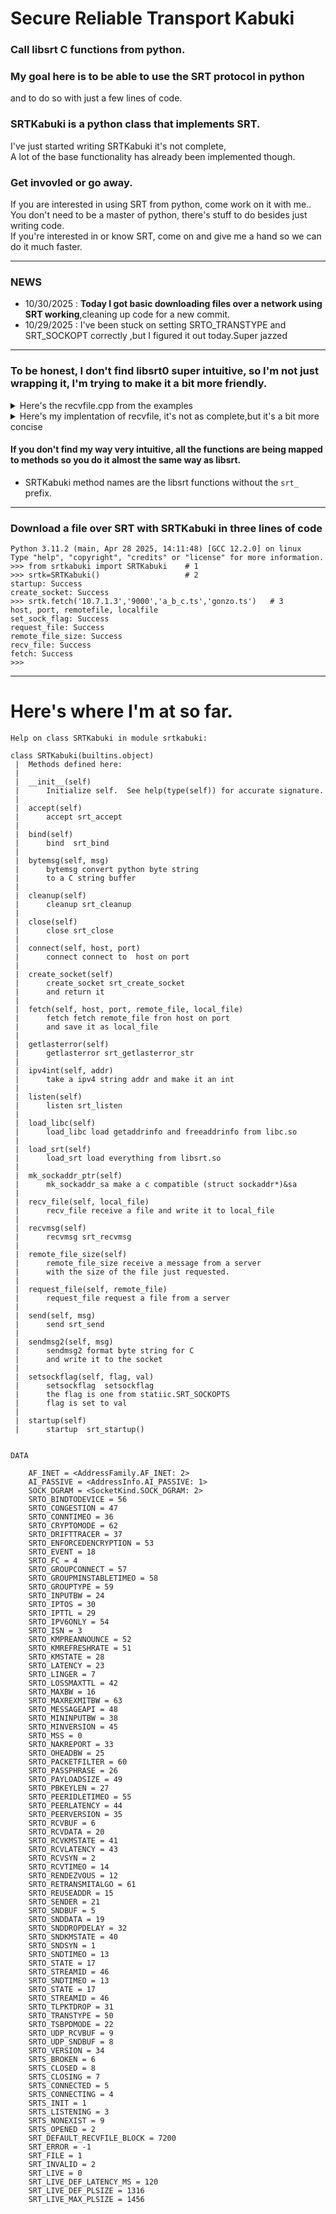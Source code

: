 # Secure Reliable Transport Kabuki
### Call libsrt C functions from python.

### My goal here is to be able to use the SRT protocol in python 
and to do so with just a few lines of code.
<BR> 

### SRTKabuki is a python class that implements SRT. <BR>

I've just started writing SRTKabuki it's not complete, <BR>
A lot of the base functionality has already been implemented though.<br>

###  Get invovled or go away.

If you are interested in using SRT from python, come work on it with me..<BR>
You don't need to be a master of python, there's stuff to do besides just writing code.<BR>
If you're interested in or know SRT, come on and give me a hand so we can do it much faster.

___

### NEWS
* 10/30/2025 :  __Today I got basic downloading files over a network using SRT working__,cleaning up code for a new commit. 
* 10/29/2025 :  I've been stuck on setting SRTO_TRANSTYPE and SRT_SOCKOPT correctly ,but I figured it out today.Super jazzed

___

### To be honest, I don't find libsrt0 super intuitive, so I'm not just wrapping it, I'm trying to make it a bit more friendly. 

<details><summary>Here's the recvfile.cpp from the examples </summary>

```cpp
#ifndef _WIN32
   #include <arpa/inet.h>
   #include <netdb.h>
#else
   #include <winsock2.h>
   #include <ws2tcpip.h>
#endif
#include <fstream>
#include <iostream>
#include <cstdlib>
#include <cstring>
#include <srt.h>

using namespace std;

int main(int argc, char* argv[])
{
   if ((argc != 5) || (0 == atoi(argv[2])))
   {
      cout << "usage: recvfile server_ip server_port remote_filename local_filename" << endl;
      return -1;
   }

   // Use this function to initialize the UDT library
   srt_startup();

   srt_setloglevel(srt_logging::LogLevel::debug);

   struct addrinfo hints, *peer;

   memset(&hints, 0, sizeof(struct addrinfo));
   hints.ai_flags = AI_PASSIVE;
   hints.ai_family = AF_INET;
   hints.ai_socktype = SOCK_DGRAM;

   SRTSOCKET fhandle = srt_create_socket();
   // SRT requires that third argument is always SOCK_DGRAM. The Stream API is set by an option,
   // although there's also lots of other options to be set, for which there's a convenience option,
   // SRTO_TRANSTYPE.
   SRT_TRANSTYPE tt = SRTT_FILE;
   srt_setsockopt(fhandle, 0, SRTO_TRANSTYPE, &tt, sizeof tt);

   if (0 != getaddrinfo(argv[1], argv[2], &hints, &peer))
   {
      cout << "incorrect server/peer address. " << argv[1] << ":" << argv[2] << endl;
      return -1;
   }

   // Connect to the server, implicit bind.
   if (SRT_ERROR == srt_connect(fhandle, peer->ai_addr, peer->ai_addrlen))
   {
      cout << "connect: " << srt_getlasterror_str() << endl;
      return -1;
   }

   freeaddrinfo(peer);

   // Send name information of the requested file.
   int len = strlen(argv[3]);

   if (SRT_ERROR == srt_send(fhandle, (char*)&len, sizeof(int)))
   {
      cout << "send: " << srt_getlasterror_str() << endl;
      return -1;
   }

   if (SRT_ERROR == srt_send(fhandle, argv[3], len))
   {
      cout << "send: " << srt_getlasterror_str() << endl;
      return -1;
   }

   // Get size information.
   int64_t size;

   if (SRT_ERROR == srt_recv(fhandle, (char*)&size, sizeof(int64_t)))
   {
      cout << "send: " << srt_getlasterror_str() << endl;
      return -1;
   }

   if (size < 0)
   {
      cout << "no such file " << argv[3] << " on the server\n";
      return -1;
   }

   // Receive the file.
   int64_t recvsize; 
   int64_t offset = 0;

   SRT_TRACEBSTATS trace;
   srt_bstats(fhandle, &trace, true);

   if (SRT_ERROR == (recvsize = srt_recvfile(fhandle, argv[4], &offset, size, SRT_DEFAULT_RECVFILE_BLOCK)))
   {
      cout << "recvfile: " << srt_getlasterror_str() << endl;
      return -1;
   }

   srt_bstats(fhandle, &trace, true);

   cout << "speed = " << trace.mbpsRecvRate << "Mbits/sec" << endl;
   int losspercent = 100*trace.pktRcvLossTotal/trace.pktRecv;
   cout << "loss = " << trace.pktRcvLossTotal << "pkt (" << losspercent << "%)\n";

   srt_close(fhandle);

   // Signal to the SRT library to clean up all allocated sockets and resources.
   srt_cleanup();

   return 0;
}
```

</details>

<details><summary>Here's my implentation of recvfile, it's not as complete,but it's a bit more concise</summary>

```py3
    def fetch(self, host, port, remote_file, local_file):
        """
        fetch fetch remote_file fron host on port
        and save it as local_file
        """
        yes = ctypes.c_int(1)
        self.setsockflag(SRTO_TRANSTYPE,yes)
        self.connect(host,port)
        self.request_file(remote_file)
        self.recv_file(local_file)
        self.getlasterror()
```

</details>

#### If you don't find my way very intuitive, all the functions are being mapped to methods so you do it almost the same way as libsrt.
* SRTKabuki method names are the libsrt functions without the `srt_` prefix.  
___

### Download a file over SRT with SRTKabuki in three lines of code

```py3
Python 3.11.2 (main, Apr 28 2025, 14:11:48) [GCC 12.2.0] on linux
Type "help", "copyright", "credits" or "license" for more information.
>>> from srtkabuki import SRTKabuki    # 1
>>> srtk=SRTKabuki()                   # 2
startup: Success
create_socket: Success
>>> srtk.fetch('10.7.1.3','9000','a_b_c.ts','gonzo.ts')   # 3      host, port, remotefile, localfile
set_sock_flag: Success
request_file: Success
remote_file_size: Success
recv_file: Success
fetch: Success
>>>
```
___

# Here's where I'm at so far.
```py3
Help on class SRTKabuki in module srtkabuki:

class SRTKabuki(builtins.object)
 |  Methods defined here:
 |  
 |  __init__(self)
 |      Initialize self.  See help(type(self)) for accurate signature.
 |  
 |  accept(self)
 |      accept srt_accept
 |  
 |  bind(self)
 |      bind  srt_bind
 |  
 |  bytemsg(self, msg)
 |      bytemsg convert python byte string
 |      to a C string buffer
 |  
 |  cleanup(self)
 |      cleanup srt_cleanup
 |  
 |  close(self)
 |      close srt_close
 |  
 |  connect(self, host, port)
 |      connect connect to  host on port
 |  
 |  create_socket(self)
 |      create_socket srt_create_socket
 |      and return it
 |  
 |  fetch(self, host, port, remote_file, local_file)
 |      fetch fetch remote_file fron host on port
 |      and save it as local_file
 |  
 |  getlasterror(self)
 |      getlasterror srt_getlasterror_str
 |      
 |  ipv4int(self, addr)
 |      take a ipv4 string addr and make it an int
 |  
 |  listen(self)
 |      listen srt_listen
 |  
 |  load_libc(self)
 |      load_libc load getaddrinfo and freeaddrinfo from libc.so
 |  
 |  load_srt(self)
 |      load_srt load everything from libsrt.so
 |  
 |  mk_sockaddr_ptr(self)
 |      mk_sockaddr_sa make a c compatible (struct sockaddr*)&sa
 |  
 |  recv_file(self, local_file)
 |      recv_file receive a file and write it to local_file
 |   
 |  recvmsg(self)
 |      recvmsg srt_recvmsg
 |  
 |  remote_file_size(self)
 |      remote_file_size receive a message from a server
 |      with the size of the file just requested.
 |  
 |  request_file(self, remote_file)
 |      request_file request a file from a server
 |  
 |  send(self, msg)
 |      send srt_send
 |  
 |  sendmsg2(self, msg)
 |      sendmsg2 format byte string for C
 |      and write it to the socket
 |  
 |  setsockflag(self, flag, val)
 |      setsockflag  setsockflag
 |      the flag is one from statiic.SRT_SOCKOPTS
 |      flag is set to val
 |  
 |  startup(self)
 |      startup  srt_startup()


DATA

    AF_INET = <AddressFamily.AF_INET: 2>
    AI_PASSIVE = <AddressInfo.AI_PASSIVE: 1>
    SOCK_DGRAM = <SocketKind.SOCK_DGRAM: 2>
    SRTO_BINDTODEVICE = 56
    SRTO_CONGESTION = 47
    SRTO_CONNTIMEO = 36
    SRTO_CRYPTOMODE = 62
    SRTO_DRIFTTRACER = 37
    SRTO_ENFORCEDENCRYPTION = 53
    SRTO_EVENT = 18
    SRTO_FC = 4
    SRTO_GROUPCONNECT = 57
    SRTO_GROUPMINSTABLETIMEO = 58
    SRTO_GROUPTYPE = 59
    SRTO_INPUTBW = 24
    SRTO_IPTOS = 30
    SRTO_IPTTL = 29
    SRTO_IPV6ONLY = 54
    SRTO_ISN = 3
    SRTO_KMPREANNOUNCE = 52
    SRTO_KMREFRESHRATE = 51
    SRTO_KMSTATE = 28
    SRTO_LATENCY = 23
    SRTO_LINGER = 7
    SRTO_LOSSMAXTTL = 42
    SRTO_MAXBW = 16
    SRTO_MAXREXMITBW = 63
    SRTO_MESSAGEAPI = 48
    SRTO_MININPUTBW = 38
    SRTO_MINVERSION = 45
    SRTO_MSS = 0
    SRTO_NAKREPORT = 33
    SRTO_OHEADBW = 25
    SRTO_PACKETFILTER = 60
    SRTO_PASSPHRASE = 26
    SRTO_PAYLOADSIZE = 49
    SRTO_PBKEYLEN = 27
    SRTO_PEERIDLETIMEO = 55
    SRTO_PEERLATENCY = 44
    SRTO_PEERVERSION = 35
    SRTO_RCVBUF = 6
    SRTO_RCVDATA = 20
    SRTO_RCVKMSTATE = 41
    SRTO_RCVLATENCY = 43
    SRTO_RCVSYN = 2
    SRTO_RCVTIMEO = 14
    SRTO_RENDEZVOUS = 12
    SRTO_RETRANSMITALGO = 61
    SRTO_REUSEADDR = 15
    SRTO_SENDER = 21
    SRTO_SNDBUF = 5
    SRTO_SNDDATA = 19
    SRTO_SNDDROPDELAY = 32
    SRTO_SNDKMSTATE = 40
    SRTO_SNDSYN = 1
    SRTO_SNDTIMEO = 13
    SRTO_STATE = 17
    SRTO_STREAMID = 46
    SRTO_SNDTIMEO = 13
    SRTO_STATE = 17
    SRTO_STREAMID = 46
    SRTO_TLPKTDROP = 31
    SRTO_TRANSTYPE = 50
    SRTO_TSBPDMODE = 22
    SRTO_UDP_RCVBUF = 9
    SRTO_UDP_SNDBUF = 8
    SRTO_VERSION = 34
    SRTS_BROKEN = 6
    SRTS_CLOSED = 8
    SRTS_CLOSING = 7
    SRTS_CONNECTED = 5
    SRTS_CONNECTING = 4
    SRTS_INIT = 1
    SRTS_LISTENING = 3
    SRTS_NONEXIST = 9
    SRTS_OPENED = 2
    SRT_DEFAULT_RECVFILE_BLOCK = 7200
    SRT_ERROR = -1
    SRT_FILE = 1
    SRT_INVALID = 2
    SRT_LIVE = 0
    SRT_LIVE_DEF_LATENCY_MS = 120
    SRT_LIVE_DEF_PLSIZE = 1316
    SRT_LIVE_MAX_PLSIZE = 1456

```



